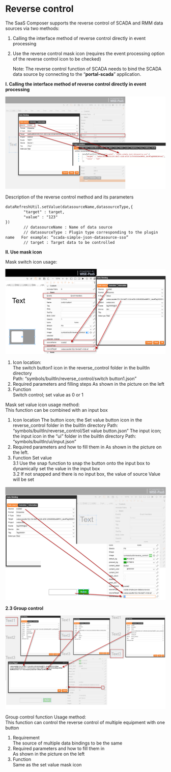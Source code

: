 # Reverse control

The SaaS Composer supports the reverse control of SCADA and RMM data sources via two methods:
1. Calling the interface method of reverse control directly in event processing    
2. Use the reverse control mask icon (requires the event processing option of the reverse control icon to be checked)    

	Note: The reverse control function of SCADA needs to bind the SCADA data source by connecting to the “**portal-scada**” application. 
        


**I. Calling the interface method of reverse control directly in event processing**

![反向控制 事件处理v2.png](image149.png)

Description of the reverse control method and its parameters				

	dataRefreshUtil.setValue(datasourceName,datasourceType,{ 
    	    "target" : target,     	   
		    "value" : "123"
 	})		
		    // datasourceName : Name of data source
		    // datasourceType : Plugin type corresponding to the plugin name   For example: “scada-simple-json-datasource-sso”
		    // target : Target data to be controlled
  

**II.	Use mask icon**

Mask switch icon usage:

![反向控制 开关图标v2.png](image150.png)


1. Icon location:       
The switch button1 icon in the reverse_control folder in the builtIn directory    
Path: “symbols/builtIn/reverse_control/switch button1.json” 
2. Required parameters and filling steps
As shown in the picture on the left 
3. Function         
Switch control; set value as 0 or 1          

Mask set value icon usage method:    
This function can be combined with an input box 
1. Icon location        The button icon; the Set value button icon in the reverse_control folder in the builtIn directory        Path: “symbols/builtIn/reverse_control/Set value button.json”        The input icon; the input icon in the “ui” folder in the builtIn directory        Path: “symbols/builtIn/ui/input.json” 
2. Required parameters and how to fill them in       As shown in the picture on the left. 
3. Function       Set value       
3.1 Use the snap function to snap the button onto the input box to dynamically set the value in the input box     
3.2 If not snapped and there is no input box, the value of source Value will be set     
  

![反向控制 设置值v2.png](image151.png)

**2.3 Group control**

![反向控制 群控v2.png](image152.png)

Group control function Usage method:    
This function can control the reverse control of multiple equipment with one button
1.	Requirement    
The source of multiple data bindings to be the same
2.	Required parameters and how to fill them in    
As shown in the picture on the left  
3.	Function     
Same as the set value mask icon               